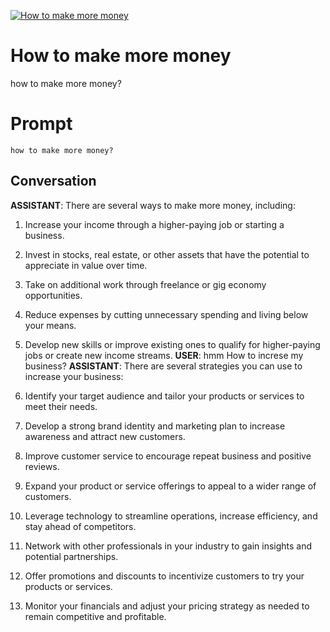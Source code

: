 
[![How to make more money](https://flow-prompt-covers.s3.us-west-1.amazonaws.com/icon/illustrative/illus_6.png)]()
# How to make more money 
how to make more money?

# Prompt

```
how to make more money?
```

## Conversation

**ASSISTANT**: There are several ways to make more money, including: 



1. Increase your income through a higher-paying job or starting a business.

2. Invest in stocks, real estate, or other assets that have the potential to appreciate in value over time.

3. Take on additional work through freelance or gig economy opportunities.

4. Reduce expenses by cutting unnecessary spending and living below your means.

5. Develop new skills or improve existing ones to qualify for higher-paying jobs or create new income streams.
**USER**: hmm How to increse my business?
**ASSISTANT**: There are several strategies you can use to increase your business:



1. Identify your target audience and tailor your products or services to meet their needs.

2. Develop a strong brand identity and marketing plan to increase awareness and attract new customers.

3. Improve customer service to encourage repeat business and positive reviews.

4. Expand your product or service offerings to appeal to a wider range of customers.

5. Leverage technology to streamline operations, increase efficiency, and stay ahead of competitors.

6. Network with other professionals in your industry to gain insights and potential partnerships.

7. Offer promotions and discounts to incentivize customers to try your products or services.

8. Monitor your financials and adjust your pricing strategy as needed to remain competitive and profitable.


